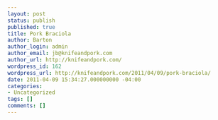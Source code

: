 ```yaml
---
layout: post
status: publish
published: true
title: Pork Braciola
author: Barton
author_login: admin
author_email: jb@knifeandpork.com
author_url: http://knifeandpork.com/
wordpress_id: 162
wordpress_url: http://knifeandpork.com/2011/04/09/pork-braciola/
date: 2011-04-09 15:34:27.000000000 -04:00
categories:
- Uncategorized
tags: []
comments: []
---
```

<a title="photo sharing" href="http://www.flickr.com/photos/phy5ics/5484753748/"><img  src="http://farm6.static.flickr.com/5018/5484753748_832b8c7b2c.jpg" alt="" /></a>
